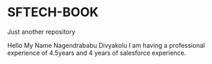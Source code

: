 # SFTECH-BOOK

Just another repository

Hello My Name Nagendrababu Divyakolu I am having a professional experience of 4.5years and 4 years of salesforce experience.

